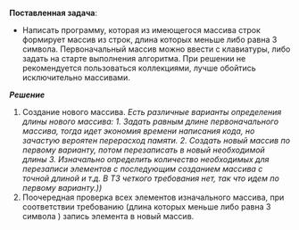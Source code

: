 **Поставленная задача**:

* Написать программу, которая из имеющегося массива строк формирует массив из строк, длина которых меньше либо равна 3 символа. Первоначальный массив можно ввести с клавиатуры, либо задать на старте выполнения алгоритма. При решении не рекомендуется пользоваться коллекциями, лучше обойтись исключительно массивами.

***Решение***
1. Создание нового массива. *Есть различные варианты определения длины нового массива: 1. Задать равным длине первоначального массива, тогда идет экономия времени написания кода, но зачастую вероятен перерасход памяти. 2. Создать новый массив по первому варианту, потом перезаписать в новый необходимой длины 3. Изначально определить количество необходимых для перезаписи элементов с последующим созданием массива с точной длиной и т.д. В ТЗ четкого требования нет, так что идем по первому варианту.))*
2. Поочередная проверка всех элементов изначального массива, при соответствии требованию (длина которых меньше либо равна 3 символа ) запись элемента в новый массив.